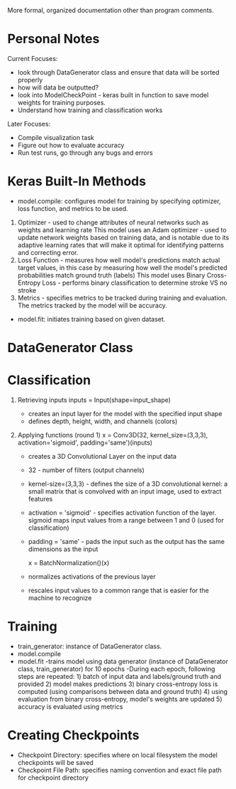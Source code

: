 More formal, organized documentation other than program comments. 

# Personal Notes
  Current Focuses:
  - look through DataGenerator class and ensure that data will be sorted properly
  - how will data be outputted? 
  - look into ModelCheckPoint - keras built in function to save model weights for training purposes.
  - Understand how training and classification works

  Later Focuses:
   - Compile visualization task
   - Figure out how to evaluate accuracy 
   - Run test runs, go through any bugs and errors 

# Keras Built-In Methods
  - model.compile: configures model for training by specifying optimizer, loss function, and metrics to be used. 
  1) Optimizer - used to change attributes of neural networks such as weights and learning rate
    This model uses an Adam optimizer - used to update network weights based on training data, and is notable due to its adaptive learning rates that will make it optimal for identifying patterns and correcting error. 
  2) Loss Function - measures how well model's predictions match actual target values, in this case by measuring how well the model's predicted probabilities match ground truth (labels)
    This model uses Binary Cross-Entropy Loss - performs binary classification to determine stroke VS no stroke
  3) Metrics - specifies metrics to be tracked during training and evaluation.
    The metrics tracked by the model will be accuracy.

  - model.fit: initiates training based on given dataset. 

# DataGenerator Class
# Classification
1) Retrieving inputs
      inputs = Input(shape=input_shape)
   - creates an input layer for the model with the specified input shape
   - defines depth, height, width, and channels (colors)
  
2) Applying functions (round 1) 
     x = Conv3D(32, kernel_size=(3,3,3), activation='sigmoid', padding='same')(inputs)
   - creates a 3D Convolutional Layer on the input data
   - 32 - number of filters (output channels) 
   - kernel-size=(3,3,3) - defines the size of a 3D convolutional kernel: a small matrix that is convolved with an input image, used to extract features
   - activation = 'sigmoid' - specifies activation function of the layer. sigmoid maps input values from a range between 1 and 0 (used for classification)
   - padding = 'same' - pads the input such as the output has the same dimensions as the input
  
     x = BatchNormalization()(x)
   - normalizes activations of the previous layer
   - rescales input values to a common range that is easier for the machine to recognize

# Training
  - train_generator: instance of DataGenerator class.
  - model.compile 
  - model.fit
      -trains model using data generator (instance of DataGenerator class, train_generator) for 10 epochs
      -During each epoch, following steps are repeated:
        1) batch of input data and labels/ground truth and provided
        2) model makes predictions
        3) binary cross-entropy loss is computed (using comparisons between data and ground truth)
        4) using evaluation from binary cross-entropy, model's weights are updated
        5) accuracy is evaluated using metrics

# Creating Checkpoints
  - Checkpoint Directory: specifies where on local filesystem the model checkpoints will be saved
  - Checkpoint File Path: specifies naming convention and exact file path for checkpoint directory
